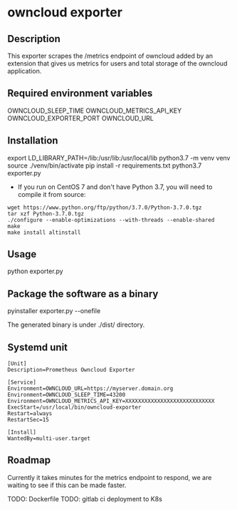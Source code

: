 # owncloud exporter


## Description
This exporter scrapes the /metrics endpoint of owncloud added by an extension that gives us metrics for users and total storage of the owncloud application.


## Required environment variables
OWNCLOUD_SLEEP_TIME
OWNCLOUD_METRICS_API_KEY
OWNCLOUD_EXPORTER_PORT
OWNCLOUD_URL

## Installation
export LD_LIBRARY_PATH=/lib:/usr/lib:/usr/local/lib
python3.7 -m venv venv
source ./venv/bin/activate
pip install -r requirements.txt
python3.7 exporter.py


* If you run on CentOS 7 and don't have Python 3.7, you will need to compile it from source:
```
wget https://www.python.org/ftp/python/3.7.0/Python-3.7.0.tgz
tar xzf Python-3.7.0.tgz
./configure --enable-optimizations --with-threads --enable-shared
make
make install altinstall
```


## Usage
python exporter.py

## Package the software as a binary
pyinstaller exporter.py --onefile 

The generated binary is under ./dist/ directory.

## Systemd unit

```
[Unit]
Description=Prometheus Owncloud Exporter

[Service]
Environment=OWNCLOUD_URL=https://myserver.domain.org
Environment=OWNCLOUD_SLEEP_TIME=43200
Environment=OWNCLOUD_METRICS_API_KEY=XXXXXXXXXXXXXXXXXXXXXXXXXXXX
ExecStart=/usr/local/bin/owncloud-exporter
Restart=always
RestartSec=15

[Install]
WantedBy=multi-user.target
```

## Roadmap
Currently it takes minutes for the metrics endpoint to respond, we are waiting to see if this can be made faster.

TODO: Dockerfile
TODO: gitlab ci deployment to K8s
